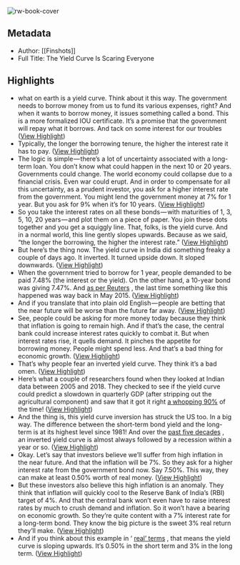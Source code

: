 ![rw-book-cover](https://readwise-assets.s3.amazonaws.com/static/images/article3.5c705a01b476.png)

## Metadata
- Author: [[Finshots]]
- Full Title: The Yield Curve Is Scaring Everyone

## Highlights
- what on earth is a yield curve.
  Think about it this way. The government needs to borrow money from us to fund its various expenses, right? And when it wants to borrow money, it issues something called a bond. This is a more formalized IOU certificate. It’s a promise that the government will repay what it borrows. And tack on some interest for our troubles ([View Highlight](https://read.readwise.io/read/01gzjnjbmfy4h03awja7r4wbc1))
- Typically, the longer the borrowing tenure, the higher the interest rate it has to pay. ([View Highlight](https://read.readwise.io/read/01gzjnjz3ya66y9mk3e2zzgaje))
- The logic is simple — there’s a lot of uncertainty associated with a long-term loan. You don’t know what could happen in the next 10 or 20 years. Governments could change. The world economy could collapse due to a financial crisis. Even war could erupt. And in order to compensate for all this uncertainty, as a prudent investor, you ask for a higher interest rate from the government. You might lend the government money at 7% for 1 year. But you ask for 9% when it’s for 10 years. ([View Highlight](https://read.readwise.io/read/01gzjnkcmnmqqncgpd1exd3fxe))
- So you take the interest rates on all these bonds — with maturities of 1, 3, 5, 10, 20 years — and plot them on a piece of paper. You join these dots together and you get a squiggly line.
  That, folks, is the yield curve. And in a normal world, this line gently slopes upwards. Because as we said, “the longer the borrowing, the higher the interest rate.” ([View Highlight](https://read.readwise.io/read/01gzjnmgghty503xb3ymrbxns6))
- But here’s the thing now. The yield curve in India did something freaky a couple of days ago. It inverted. It turned upside down. It sloped downwards. ([View Highlight](https://read.readwise.io/read/01gzjnmqwd0tfjf9m0nvm22c60))
- When the government tried to borrow for 1 year, people demanded to be paid 7.48% (the interest or the yield). On the other hand, a 10-year bond was giving 7.47%. And [as per Reuters](https://rn619dmj.r.us-east-1.awstrack.me/L0/https:%2F%2Fwww.reuters.com%2Fworld%2Findia%2Findias-1-yr-10-yr-govt-bond-yield-curve-inverts-first-time-since-may-2015-2023-03-08%2F/1/01000186c9d504d7-18bfb06c-3498-4c95-933e-e83368f6d7f8-000000/Qw3UelX0peanJdT2F3lYlq9tRPs=312) , the last time something like this happened was way back in May 2015. ([View Highlight](https://read.readwise.io/read/01gzjnnj0vkrdbmh0dpvm4w59q))
- And if you translate that into plain old English — people are betting that the near future will be worse than the future far away. ([View Highlight](https://read.readwise.io/read/01gzjnntqfke20nnyagh8xkm3e))
- See, people could be asking for more money today because they think that inflation is going to remain high. And if that’s the case, the central bank could increase interest rates quickly to combat it. But when interest rates rise, it quells demand. It pinches the appetite for borrowing money. People might spend less. And that’s a bad thing for economic growth. ([View Highlight](https://read.readwise.io/read/01gzjnpcx0jkzeapvb42cgd2e4))
- That’s why people fear an inverted yield curve. They think it’s a bad omen. ([View Highlight](https://read.readwise.io/read/01gzjnppewdx2vnw3a557sp4wz))
- Here’s what a couple of researchers found when they looked at Indian data between 2005 and 2018. They checked to see if the yield curve could predict a slowdown in quarterly GDP (after stripping out the agricultural component) and saw that it got it right [a whopping 90%](https://rn619dmj.r.us-east-1.awstrack.me/L0/https:%2F%2Fwww.sciencedirect.com%2Fscience%2Farticle%2Fpii%2FS0970389622000180/1/01000186c9d504d7-18bfb06c-3498-4c95-933e-e83368f6d7f8-000000/8IULprqMPFSSuhPxW9oulzRrANU=312) of the time! ([View Highlight](https://read.readwise.io/read/01gzjnqq9rw8ey53vyqs0pj2zb))
- And the thing is, this yield curve inversion has struck the US too. In a big way. The difference between the short-term bond yield and the long-term is at its highest level since 1981! And over the [past five decades](https://rn619dmj.r.us-east-1.awstrack.me/L0/https:%2F%2Fwww.cnbc.com%2F2019%2F08%2F13%2Fafter-yield-curve-inverts-stocks-typically-have-18-months-before-doom.html/1/01000186c9d504d7-18bfb06c-3498-4c95-933e-e83368f6d7f8-000000/CaYwThHUJRZClGtayBMJVJkW89U=312) , an inverted yield curve is almost always followed by a recession within a year or so. ([View Highlight](https://read.readwise.io/read/01gzjnqt1gqps54fjxjrbyj01e))
- Okay. Let’s say that investors believe we’ll suffer from high inflation in the near future. And that the inflation will be 7%. So they ask for a higher interest rate from the government bond now. Say 7.50%. This way, they can make at least 0.50% worth of real money. ([View Highlight](https://read.readwise.io/read/01gzjnsa4qaa63x3hmwa17njjs))
- But these investors also believe this high inflation is an anomaly. They think that inflation will quickly cool to the Reserve Bank of India’s (RBI) target of 4%. And that the central bank won’t even have to raise interest rates by much to crush demand and inflation. So it won’t have a bearing on economic growth. So they’re quite content with a 7% interest rate for a long-term bond. They know the big picture is the sweet 3% real return they’ll make. ([View Highlight](https://read.readwise.io/read/01gzjnthdrf9dpm52y5ksefgg8))
- And if you think about this example in ‘ [real’ terms](https://rn619dmj.r.us-east-1.awstrack.me/L0/https:%2F%2Fwww.axios.com%2F2022%2F11%2F30%2Finverted-yield-curve-recession-signals/1/01000186c9d504d7-18bfb06c-3498-4c95-933e-e83368f6d7f8-000000/L0OsZXEAyKze2C_JRdK8u5O8c0E=312) , that means the yield curve is sloping upwards. It’s 0.50% in the short term and 3% in the long term. ([View Highlight](https://read.readwise.io/read/01gzjntqzvjeneaqz7f1zvhysk))

